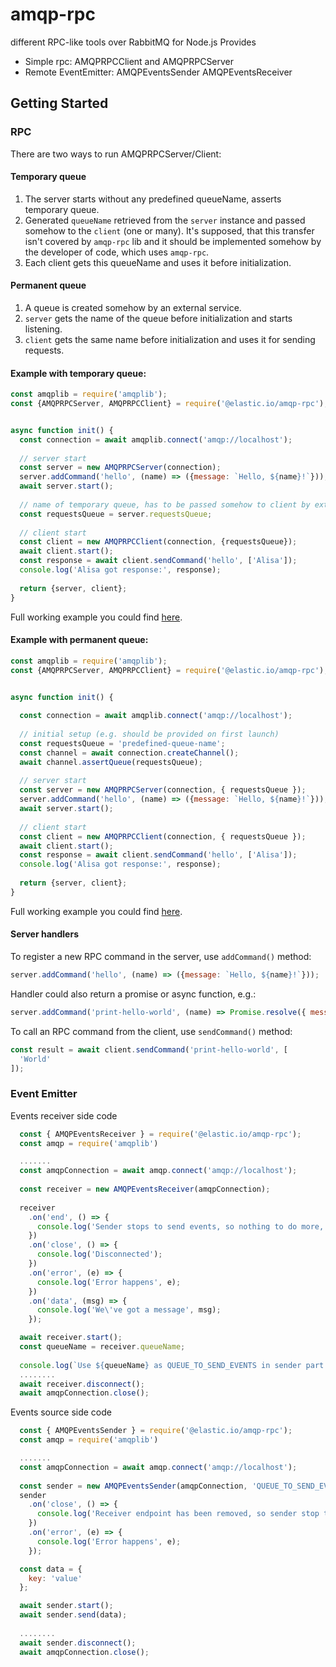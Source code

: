 # amqp-rpc

different RPC-like tools over RabbitMQ for Node.js
Provides 
 * Simple rpc:  AMQPRPCClient and AMQPRPCServer
 * Remote EventEmitter: AMQPEventsSender AMQPEventsReceiver


## Getting Started
### RPC

There are two ways to run AMQPRPCServer/Client:

#### Temporary queue
1. The server starts without any predefined queueName, asserts temporary queue.
2. Generated `queueName` retrieved from the `server` instance and passed somehow to the `client` (one or many). It's supposed, that this transfer isn't covered by `amqp-rpc` lib and it should be implemented somehow by the developer of code, which uses `amqp-rpc`.
3. Each client gets this queueName and uses it before initialization.

#### Permanent queue
1. A queue is created somehow by an external service.
2. `server` gets the name of the queue before initialization and starts listening.
3. `client` gets the same name before initialization and uses it for sending requests.


#### Example with temporary queue:

```javascript
const amqplib = require('amqplib');
const {AMQPRPCServer, AMQPRPCClient} = require('@elastic.io/amqp-rpc');


async function init() {
  const connection = await amqplib.connect('amqp://localhost');
  
  // server start
  const server = new AMQPRPCServer(connection);
  server.addCommand('hello', (name) => ({message: `Hello, ${name}!`}));  
  await server.start();
  
  // name of temporary queue, has to be passed somehow to client by external service
  const requestsQueue = server.requestsQueue;
  
  // client start
  const client = new AMQPRPCClient(connection, {requestsQueue});
  await client.start();
  const response = await client.sendCommand('hello', ['Alisa']);
  console.log('Alisa got response:', response);
  
  return {server, client};
}
```
Full working example you could find [here](examples/amqp-rpc-with-tmp-queue.js).


#### Example with permanent queue:

```javascript
const amqplib = require('amqplib');
const {AMQPRPCServer, AMQPRPCClient} = require('@elastic.io/amqp-rpc');


async function init() {
  
  const connection = await amqplib.connect('amqp://localhost');
  
  // initial setup (e.g. should be provided on first launch)
  const requestsQueue = 'predefined-queue-name';
  const channel = await connection.createChannel();
  await channel.assertQueue(requestsQueue);
  
  // server start
  const server = new AMQPRPCServer(connection, { requestsQueue });
  server.addCommand('hello', (name) => ({message: `Hello, ${name}!`}));
  await server.start();
  
  // client start
  const client = new AMQPRPCClient(connection, { requestsQueue });
  await client.start();
  const response = await client.sendCommand('hello', ['Alisa']);
  console.log('Alisa got response:', response);
  
  return {server, client};
}
```

Full working example you could find [here](examples/amqp-rpc-with-permanent-queue.js).

#### Server handlers

To register a new RPC command in the server, use `addCommand()` method:

```javascript
server.addCommand('hello', (name) => ({message: `Hello, ${name}!`}));
```

Handler could also return a promise or async function, e.g.:

```javascript
server.addCommand('print-hello-world', (name) => Promise.resolve({ message: 'ok' });
```

To call an RPC command from the client, use `sendCommand()` method:

```javascript
const result = await client.sendCommand('print-hello-world', [
  'World'
]);
```


### Event Emitter
Events receiver side code
````javascript
  const { AMQPEventsReceiver } = require('@elastic.io/amqp-rpc');
  const amqp = require('amqplib')

  .......
  const amqpConnection = await amqp.connect('amqp://localhost');
   
  const receiver = new AMQPEventsReceiver(amqpConnection);
  
  receiver
    .on('end', () => {
      console.log('Sender stops to send events, so nothing to do more, disconnecting'); 
    })
    .on('close', () => {
      console.log('Disconnected'); 
    })
    .on('error', (e) => {
      console.log('Error happens', e);
    })
    .on('data', (msg) => {
      console.log('We\'ve got a message', msg); 
    });

  await receiver.start();
  const queueName = receiver.queueName; 
  
  console.log(`Use ${queueName} as QUEUE_TO_SEND_EVENTS in sender part of code`); 
  ........
  await receiver.disconnect();
  await amqpConnection.close();

````
Events source side code
````javascript
  const { AMQPEventsSender } = require('@elastic.io/amqp-rpc');
  const amqp = require('amqplib')

  .......
  const amqpConnection = await amqp.connect('amqp://localhost');
   
  const sender = new AMQPEventsSender(amqpConnection, 'QUEUE_TO_SEND_EVENTS');
  sender
    .on('close', () => {
      console.log('Receiver endpoint has been removed, so sender stop to work'); 
    })
    .on('error', (e) => {
      console.log('Error happens', e);
    });

  const data = {
    key: 'value'
  };

  await sender.start();
  await sender.send(data);
  
  ........
  await sender.disconnect();
  await amqpConnection.close();

````
